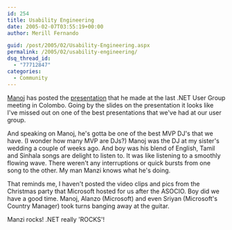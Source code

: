```yaml
---
id: 254
title: Usability Engineering
date: 2005-02-07T03:55:19+00:00
author: Merill Fernando

guid: /post/2005/02/Usability-Engineering.aspx
permalink: /2005/02/usability-engineering/
dsq_thread_id:
  - "77712847"
categories:
  - Community
---
```

<P><A href="http://manzi.weblogs.us">Manoj</A> has posted the <A href="http://manzi.weblogs.us/archives/024634.html">presentation</A> that he made at the last .NET User Group meeting in Colombo. Going by the slides on the presentation it looks like I've missed out on one of the best presentations that we've had at our user group.</P>
<P>And speaking on Manoj, he's gotta be one of the best MVP DJ's that we have. (I wonder how many MVP are DJs?) Manoj was the DJ at my sister's wedding a couple of weeks ago. And boy was his blend of English, Tamil and Sinhala songs are delight to listen to. It was like listening to a smoothly flowing wave. There weren't any interruptions or quick bursts from one song to the other. My man Manzi knows what he's doing.</P>
<P>That reminds me, I haven't posted the video clips and pics from the Christmas party that Microsoft hosted for us after the ASOCIO. Boy did we have a good time. Manoj, Alanzo (Microsoft) and even Sriyan (Microsoft's Country Manager) took turns banging away at the guitar. </P>
<P>Manzi rocks! .NET really 'ROCKS'!</P>